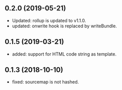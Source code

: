 ## 0.2.0 (2019-05-21)
* Updated: rollup is updated to v1.1.0.
* updated: onwrite hook is replaced by writeBundle.
## 0.1.5 (2019-03-21)
* added: support for HTML code string as template.
## 0.1.3 (2018-10-10)
* fixed: sourcemap is not hashed.
